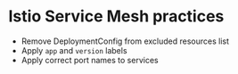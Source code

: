 # Istio Service Mesh practices


- Remove DeploymentConfig from excluded resources list
- Apply `app` and `version` labels
- Apply correct port names to services
